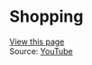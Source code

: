 
# Shopping
[View this page](http://htmlpreview.github.io/?https://github.com/jerson1207/Javascript-Case-Study/blob/main/shopping/index.html) <br>
Source: [YouTube](https://www.youtube.com/watch?v=cWrS-w4EI40)